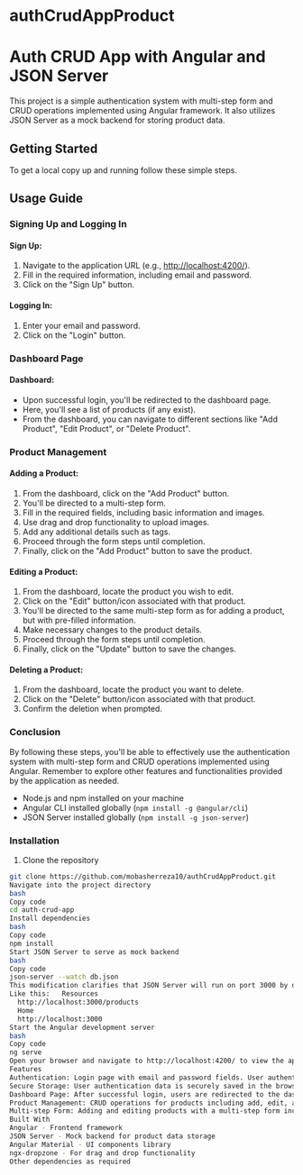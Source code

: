 # authCrudAppProduct
# Auth CRUD App with Angular and JSON Server

This project is a simple authentication system with multi-step form and CRUD operations implemented using Angular framework. It also utilizes JSON Server as a mock backend for storing product data.

## Getting Started

To get a local copy up and running follow these simple steps.

## Usage Guide

### Signing Up and Logging In

#### Sign Up:
1. Navigate to the application URL (e.g., [http://localhost:4200/](http://localhost:4200/)).
2. Fill in the required information, including email and password.
3. Click on the "Sign Up" button.

#### Logging In:
1. Enter your email and password.
2. Click on the "Login" button.

### Dashboard Page

#### Dashboard:
- Upon successful login, you'll be redirected to the dashboard page.
- Here, you'll see a list of products (if any exist).
- From the dashboard, you can navigate to different sections like "Add Product", "Edit Product", or "Delete Product".

### Product Management

#### Adding a Product:
1. From the dashboard, click on the "Add Product" button.
2. You'll be directed to a multi-step form.
3. Fill in the required fields, including basic information and images.
4. Use drag and drop functionality to upload images.
5. Add any additional details such as tags.
6. Proceed through the form steps until completion.
7. Finally, click on the "Add Product" button to save the product.

#### Editing a Product:
1. From the dashboard, locate the product you wish to edit.
2. Click on the "Edit" button/icon associated with that product.
3. You'll be directed to the same multi-step form as for adding a product, but with pre-filled information.
4. Make necessary changes to the product details.
5. Proceed through the form steps until completion.
6. Finally, click on the "Update" button to save the changes.

#### Deleting a Product:
1. From the dashboard, locate the product you want to delete.
2. Click on the "Delete" button/icon associated with that product.
3. Confirm the deletion when prompted.

### Conclusion
By following these steps, you'll be able to effectively use the authentication system with multi-step form and CRUD operations implemented using Angular. Remember to explore other features and functionalities provided by the application as needed.
- Node.js and npm installed on your machine
- Angular CLI installed globally (`npm install -g @angular/cli`)
- JSON Server installed globally (`npm install -g json-server`)

### Installation

1. Clone the repository

```bash
git clone https://github.com/mobasherreza10/authCrudAppProduct.git
Navigate into the project directory
bash
Copy code
cd auth-crud-app
Install dependencies
bash
Copy code
npm install
Start JSON Server to serve as mock backend
bash
Copy code
json-server --watch db.json
This modification clarifies that JSON Server will run on port 3000 by default when starting it.
Like this:   Resources
  http://localhost:3000/products
  Home
  http://localhost:3000
Start the Angular development server
bash
Copy code
ng serve
Open your browser and navigate to http://localhost:4200/ to view the app
Features
Authentication: Login page with email and password fields. User authentication implemented using Angular services.
Secure Storage: User authentication data is securely saved in the browser using localStorage.
Dashboard Page: After successful login, users are redirected to the dashboard page.
Product Management: CRUD operations for products including add, edit, and delete without page reload.
Multi-step Form: Adding and editing products with a multi-step form including fields for basic information, images upload with drag and drop functionality, and dynamic fields for adding multiple tags.
Built With
Angular - Frontend framework
JSON Server - Mock backend for product data storage
Angular Material - UI components library
ngx-dropzone - For drag and drop functionality
Other dependencies as required






